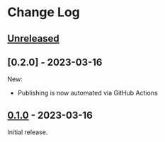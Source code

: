 # Change Log

[//]: # (https://keepachangelog.com/en/1.1.0/)

## [Unreleased]


## [0.2.0] - 2023-03-16

New:
- Publishing is now automated via GitHub Actions

## [0.1.0] - 2023-03-16

Initial release.

[unreleased]: https://github.com/olivierlacan/keep-a-changelog/compare/v1.1.1...HEAD
[0.1.0]: https://github.com/getyourguide/UiTestGlaze/releases/tag/0.1.0
